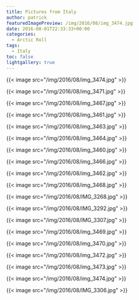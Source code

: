 ```yaml
---
title: Pictures from Italy
author: patrick
featuredImagePreview: /img/2016/08/img_3474.jpg
date: 2016-08-01T22:33:33+00:00
categories:
  - Arctic Roll
tags:
  - Italy
toc: false
lightgallery: true
---
```


<!--more-->

{{< image src="/img/2016/08/img_3474.jpg" >}}

{{< image src="/img/2016/08/img_3471.jpg" >}}

{{< image src="/img/2016/08/img_3467.jpg" >}}

{{< image src="/img/2016/08/img_3461.jpg" >}}

{{< image src="/img/2016/08/img_3463.jpg" >}}

{{< image src="/img/2016/08/img_3464.jpg" >}}

{{< image src="/img/2016/08/img_3460.jpg" >}}

{{< image src="/img/2016/08/img_3466.jpg" >}}

{{< image src="/img/2016/08/img_3462.jpg" >}}

{{< image src="/img/2016/08/img_3468.jpg" >}}

{{< image src="/img/2016/08/IMG_3268.jpg" >}}

{{< image src="/img/2016/08/IMG_3292.jpg" >}}

{{< image src="/img/2016/08/IMG_3307.jpg" >}}

{{< image src="/img/2016/08/img_3469.jpg" >}}

{{< image src="/img/2016/08/img_3470.jpg" >}}

{{< image src="/img/2016/08/img_3472.jpg" >}}

{{< image src="/img/2016/08/img_3473.jpg" >}}

{{< image src="/img/2016/08/img_3474.jpg" >}}

{{< image src="/img/2016/08/IMG_3306.jpg" >}}

